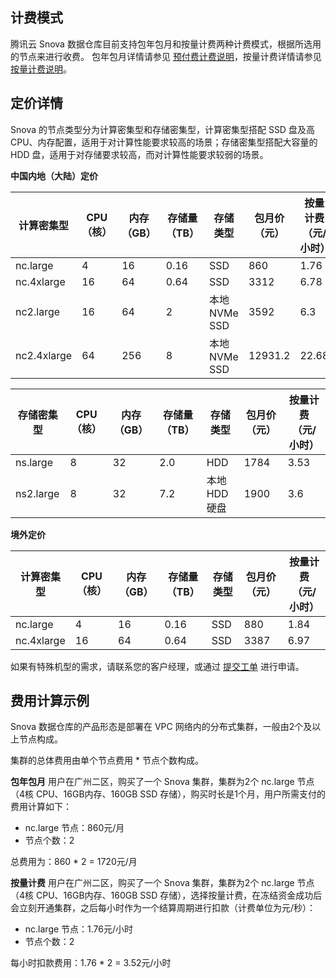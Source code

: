 ## 计费模式
腾讯云 Snova 数据仓库目前支持包年包月和按量计费两种计费模式，根据所选用的节点来进行收费。
包年包月详情请参见 [预付费计费说明](https://cloud.tencent.com/document/product/555/9618)，按量计费详情请参见 [按量计费说明](https://cloud.tencent.com/document/product/555/9617)。

## 定价详情
Snova 的节点类型分为计算密集型和存储密集型，计算密集型搭配 SSD 盘及高 CPU、内存配置，适用于对计算性能要求较高的场景；存储密集型搭配大容量的 HDD 盘，适用于对存储要求较高，而对计算性能要求较弱的场景。

**中国内地（大陆）定价**

| 计算密集型       | CPU（核） | 内存（GB） | 存储量（TB） | 存储类型 |包月价（元） | 按量计费（元/小时） |
| ---------- | ------- | ------- | --------- | --------- |--------- | --------- | 
| nc.large   | 4       | 16      | 0.16   | SSD  | 860       | 1.76     |
| nc.4xlarge | 16      | 64      | 0.64   |  SSD  |3312      |  6.78    |
nc2.large      | 	16      | 	64	      | 2	      | 本地 NVMe SSD      | 	3592	      | 6.3
nc2.4xlarge	      | 64	      | 256	      | 8	      | 本地 NVMe SSD	      | 12931.2	      | 22.68

| 存储密集型     | CPU（核） | 内存（GB） | 存储量（TB）| 存储类型 |包月价（元） |按量计费（元/小时） |
| -------- | ------- | ------- | --------- | --------- |--------- | --------- |
| ns.large | 8       | 32      | 2.0    | HDD     |1784      |  3.53   |
| ns2.large  | 8         | 32         | 7.2          | 本地 HDD 硬盘 | 1900         | 3.6               |

**境外定价**

| 计算密集型       | CPU（核）| 内存（GB） | 存储量（TB） |存储类型 | 包月价（元） |  按量计费（元/小时）   |
| ---------- | ------- | ------- | --------- | --------- |--------- | --------- | 
| nc.large   | 4       | 16      | 0.16  | SSD  | 880       |1.84     |
| nc.4xlarge | 16      | 64      | 0.64  | SSD  | 3387      | 6.97    |

如果有特殊机型的需求，请联系您的客户经理，或通过 [提交工单](https://console.cloud.tencent.com/workorder/category) 进行申请。

## 费用计算示例
Snova 数据仓库的产品形态是部署在 VPC 网络内的分布式集群，一般由2个及以上节点构成。

集群的总体费用由单个节点费用 * 节点个数构成。

**包年包月**
用户在广州二区，购买了一个 Snova 集群，集群为2个 nc.large 节点（4核 CPU、16GB内存、160GB SSD 存储），购买时长是1个月，用户所需支付的费用计算如下：
- nc.large 节点：860元/月
- 节点个数：2

总费用为：860 * 2 = 1720元/月

**按量计费**
用户在广州二区，购买了一个 Snova 集群，集群为2个 nc.large 节点（4核 CPU、16GB内存、160GB SSD 存储），选择按量计费，在冻结资金成功后会立刻开通集群，之后每小时作为一个结算周期进行扣款（计费单位为元/秒）：
- nc.large 节点：1.76元/小时
- 节点个数：2

每小时扣款费用：1.76 * 2 = 3.52元/小时
